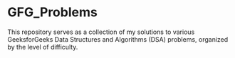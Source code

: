 # GFG_Problems
This repository serves as a collection of my solutions to various GeeksforGeeks Data Structures and Algorithms (DSA) problems, organized by the level of difficulty.
